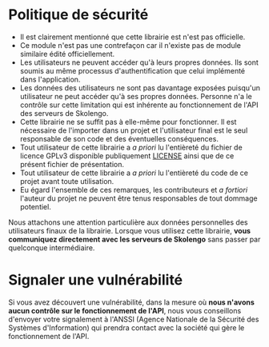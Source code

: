 # Politique de sécurité
 - Il est clairement mentionné que cette librairie est n'est pas officielle.
 - Ce module n'est pas une contrefaçon car il n'existe pas de module similaire édité officiellement.
 - Les utilisateurs ne peuvent accéder qu'à leurs propres données. Ils sont soumis au même processus d'authentification que celui implémenté dans l'application.
 - Les données des utilisateurs ne sont pas davantage exposées puisqu'un utilisateur ne peut accéder qu'à ses propres données. Personne n'a le contrôle sur cette limitation qui est inhérente au fonctionnement de l'API des serveurs de Skolengo.
 - Cette librairie ne se suffit pas à elle-même pour fonctionner. Il est nécessaire de l'importer dans un projet et l'utilisateur final est le seul responsable de son code et des éventuelles conséquences.
 - Tout utilisateur de cette librairie a *a priori* lu l'entièreté du fichier de licence GPLv3 disponible publiquement [LICENSE](https://github.com/maelgangloff/scolengo-token/blob/master/LICENSE) ainsi que de ce présent fichier de présentation.
 - Tout utilisateur de cette librairie a *a priori* lu l'entièreté du code de ce projet avant toute utilisation.
 - Eu égard l'ensemble de ces remarques, les contributeurs et *a fortiori* l'auteur du projet ne peuvent être tenus responsables de tout dommage potentiel.


Nous attachons une attention particulière aux données personnelles des utilisateurs finaux de la librairie. Lorsque vous utilisez cette librairie, **vous communiquez directement avec les serveurs de Skolengo** sans passer par quelconque intermédiaire.

# Signaler une vulnérabilité
Si vous avez découvert une vulnérabilité, dans la mesure où **nous n'avons aucun contrôle sur le fonctionnement de l'API**, nous vous conseillons d'envoyer votre signalement à l'ANSSI (Agence Nationale de la Sécurité des Systèmes d'Information) qui prendra contact avec la société qui gère le fonctionnement de l'API.
